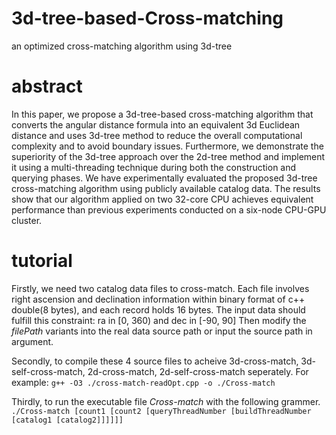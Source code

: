 # 3d-tree-based-Cross-matching
an optimized cross-matching algorithm using 3d-tree

# abstract
In this paper, we propose a 3d-tree-based cross-matching algorithm that converts the angular distance formula into an equivalent 3d Euclidean distance and uses 3d-tree method to reduce the overall computational complexity and to avoid boundary issues. Furthermore, we demonstrate the superiority of the 3d-tree approach over the 2d-tree method and implement it using a multi-threading technique during both the construction and querying phases. We have experimentally evaluated the proposed 3d-tree cross-matching algorithm using publicly available catalog data. The results show that our algorithm applied on two 32-core CPU achieves equivalent performance than previous experiments conducted on a six-node CPU-GPU cluster.

# tutorial
Firstly, we need two catalog data files to cross-match. Each file involves right ascension and declination information within binary format of c++ double(8 bytes), and each record holds 16 bytes. The input data should fulfill this constraint: ra in [0, 360) and dec in [-90, 90] Then modify the *filePath* variants into the real data source path or input the source path in argument.

Secondly, to compile these 4 source files to acheive 3d-cross-match, 3d-self-cross-match, 2d-cross-match, 2d-self-cross-match seperately. For example:
  `g++ -O3 ./cross-match-readOpt.cpp -o ./Cross-match`

Thirdly, to run the executable file *Cross-match* with the following grammer.
  `./Cross-match [count1 [count2 [queryThreadNumber [buildThreadNumber [catalog1 [catalog2]]]]]]`

